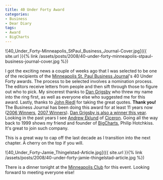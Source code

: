 ```yaml
---
title: 40 Under Forty Award
categories:
- Business
- Dear Diary
tags:
- Award
- BigCharts
---
```


![40_Under_Forty-Minneapolis_StPaul_Business_Journal-Cover.jpg]({{ site.url }}{% link /assets/posts/2008/40-under-forty-minneapolis-stpaul-business-journal-cover.jpg %})

I got the exciting news a couple of weeks ago that I was selected to be one of the recipients of the [Minneapolis St. Paul Business Journal](http://twincities.bizjournals.com/twincities/)'s 40 Under Forty awards. The process to be selected involves a nomination process. The editors receive letters from people and then sift through those to figure out who to pick. My sincerest thanks to [Dan Grigsby](http://www.unpossible.com/) who threw my name into the ring first, as well as everyone else who suggested me for this award. Lastly, thanks to [John Riedl](http://www.cs.umn.edu/~riedl) for taking the great quotes. **Thank you!**
The Business Journal has been doing this award for at least 11 years now ([2006 Winners](http://twincities.bizjournals.com/twincities/stories/2006/05/08/daily50.html), [2007 Winners](http://twincities.bizjournals.com/twincities/stories/2007/05/14/daily34.html)). [Dan Grigsby is also a winner this year](http://www.unpossible.com/2008/05/09/40-under-40/). Looking in the past years I see [Andrew Eklund](http://www.ciceron.com/aboutus_management.asp?emp_id=35) of [Ciceron](http://www.ciceron.com/). Going all the way back to 1999 shows my friend and founder of [BigCharts](http://www.bigcharts.com/), Philip Hotchkiss. It's great to join such company.

This is a great way to cap off the last decade as I transition into the next chapter. A cherry on the top if you will.

![40_Under_Forty-Jamie_Thingelstad-Article.jpg]({{ site.url }}{% link /assets/posts/2008/40-under-forty-jamie-thingelstad-article.jpg %})

There is a dinner tonight at the [Minneapolis Club](http://www.mplsclub.org/) for this event. Looking forward to meeting everyone else!
